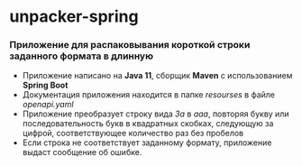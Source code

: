 # unpacker-spring
### Приложение для распаковывания короткой строки заданного формата в длинную

- Приложение написано на **Java 11**, сборщик **Maven** c использованием **Spring Boot**
- Документация приложения находится в папке *resourses*  в файле *openapi.yaml*
- Приложение преобразует строку вида *3a* в *ааа*, повторяя букву или последовательность букв в квадратных скобках, следующую за цифрой, соответствующее количество раз без пробелов
- Если строка не соответствует заданному формату, приложение выдаст сообщение об ошибке. 
